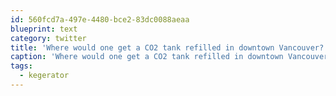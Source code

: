 ```yaml
---
id: 560fcd7a-497e-4480-bce2-83dc0088aeaa
blueprint: text
category: twitter
title: 'Where would one get a CO2 tank refilled in downtown Vancouver? #kegerator'
caption: 'Where would one get a CO2 tank refilled in downtown Vancouver? <span class="hashtag hashtag_local">#<a href="http://tweettemp.darylchymko.ca/?tag=kegerator">kegerator</a>'
tags:
  - kegerator
---
```

